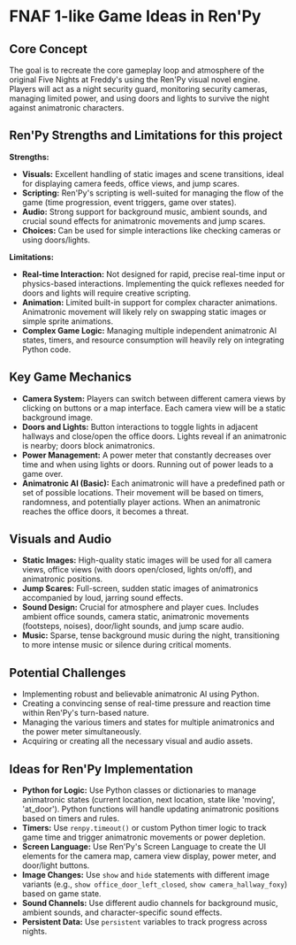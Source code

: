 # FNAF 1-like Game Ideas in Ren'Py

## Core Concept

The goal is to recreate the core gameplay loop and atmosphere of the original Five Nights at Freddy's using the Ren'Py visual novel engine. Players will act as a night security guard, monitoring security cameras, managing limited power, and using doors and lights to survive the night against animatronic characters.

## Ren'Py Strengths and Limitations for this project

**Strengths:**

*   **Visuals:** Excellent handling of static images and scene transitions, ideal for displaying camera feeds, office views, and jump scares.
*   **Scripting:** Ren'Py's scripting is well-suited for managing the flow of the game (time progression, event triggers, game over states).
*   **Audio:** Strong support for background music, ambient sounds, and crucial sound effects for animatronic movements and jump scares.
*   **Choices:** Can be used for simple interactions like checking cameras or using doors/lights.

**Limitations:**

*   **Real-time Interaction:** Not designed for rapid, precise real-time input or physics-based interactions. Implementing the quick reflexes needed for doors and lights will require creative scripting.
*   **Animation:** Limited built-in support for complex character animations. Animatronic movement will likely rely on swapping static images or simple sprite animations.
*   **Complex Game Logic:** Managing multiple independent animatronic AI states, timers, and resource consumption will heavily rely on integrating Python code.

## Key Game Mechanics

*   **Camera System:** Players can switch between different camera views by clicking on buttons or a map interface. Each camera view will be a static background image.
*   **Doors and Lights:** Button interactions to toggle lights in adjacent hallways and close/open the office doors. Lights reveal if an animatronic is nearby; doors block animatronics.
*   **Power Management:** A power meter that constantly decreases over time and when using lights or doors. Running out of power leads to a game over.
*   **Animatronic AI (Basic):** Each animatronic will have a predefined path or set of possible locations. Their movement will be based on timers, randomness, and potentially player actions. When an animatronic reaches the office doors, it becomes a threat.

## Visuals and Audio

*   **Static Images:** High-quality static images will be used for all camera views, office views (with doors open/closed, lights on/off), and animatronic positions.
*   **Jump Scares:** Full-screen, sudden static images of animatronics accompanied by loud, jarring sound effects.
*   **Sound Design:** Crucial for atmosphere and player cues. Includes ambient office sounds, camera static, animatronic movements (footsteps, noises), door/light sounds, and jump scare audio.
*   **Music:** Sparse, tense background music during the night, transitioning to more intense music or silence during critical moments.

## Potential Challenges

*   Implementing robust and believable animatronic AI using Python.
*   Creating a convincing sense of real-time pressure and reaction time within Ren'Py's turn-based nature.
*   Managing the various timers and states for multiple animatronics and the power meter simultaneously.
*   Acquiring or creating all the necessary visual and audio assets.

## Ideas for Ren'Py Implementation

*   **Python for Logic:** Use Python classes or dictionaries to manage animatronic states (current location, next location, state like 'moving', 'at_door'). Python functions will handle updating animatronic positions based on timers and rules.
*   **Timers:** Use `renpy.timeout()` or custom Python timer logic to track game time and trigger animatronic movements or power depletion.
*   **Screen Language:** Use Ren'Py's Screen Language to create the UI elements for the camera map, camera view display, power meter, and door/light buttons.
*   **Image Changes:** Use `show` and `hide` statements with different image variants (e.g., `show office_door_left_closed`, `show camera_hallway_foxy`) based on game state.
*   **Sound Channels:** Use different audio channels for background music, ambient sounds, and character-specific sound effects.
*   **Persistent Data:** Use `persistent` variables to track progress across nights.